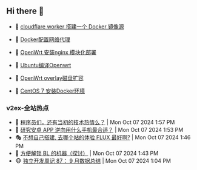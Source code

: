 ## Hi there 👋

<!--
**dkyg666/dkyg666** is a ✨ _special_ ✨ repository because its `README.md` (this file) appears on your GitHub profile.

Here are some ideas to get you started:

- 🔭 I’m currently working on ...
- 🌱 I’m currently learning ...
- 👯 I’m looking to collaborate on ...
- 🤔 I’m looking for help with ...
- 💬 Ask me about ...
- 📫 How to reach me: ...
- 😄 Pronouns: ...
- ⚡ Fun fact: ...
-->

<!-- BLOG-POST-LIST:START -->
- 🦩 [cloudflare worker 搭建一个 Docker 镜像源](http://blog.1996099.xyz/archives/cloudflare-worker-da-jian-yi-ge-docker-jing-xiang-zhan) 

- 🚦 [Docker配置网络代理](http://blog.1996099.xyz/archives/dockerpei-zhi-wang-luo-dai-li) 

- 🫶 [OpenWrt 安装nginx 模块化部署](http://blog.1996099.xyz/archives/openwrt-an-zhuang-nginx-mo-kuai-hua-bu-shu) 

- 🦄 [Ubuntu编译Openwrt](http://blog.1996099.xyz/archives/ubuntuzi-bian-yi-openwrt) 

- 🐻 [OpenWrt overlay磁盘扩容](http://blog.1996099.xyz/archives/openwrt-overlay) 

- 🤖 [CentOS 7 安装Docker环境](http://blog.1996099.xyz/archives/centos-docker) 
<!-- BLOG-POST-LIST:END -->

### v2ex-全站热点
<!-- v2ex:START -->
- 🥸 [程序员们，还有当初的技术热情么？](https://www.v2ex.com/t/1078099#reply5) | Mon Oct 07 2024 1:57 PM
- 🤗 [研究安卓 APP 逆向用什么手机最合适？](https://www.v2ex.com/t/1078097#reply1) | Mon Oct 07 2024 1:53 PM
- 🎭 [不想自己搭建, 去哪个站的体验 FLUX 最好啊?](https://www.v2ex.com/t/1078096#reply0) | Mon Oct 07 2024 1:46 PM
- 🥷 [方便解锁 BL 的机器（探讨）](https://www.v2ex.com/t/1078095#reply2) | Mon Oct 07 2024 1:43 PM
- 🐵 [独立开发周记 87： 9 月数据总结](https://www.v2ex.com/t/1078087#reply0) | Mon Oct 07 2024 1:04 PM<!-- v2ex:END -->

